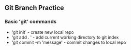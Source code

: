 ## Git Branch Practice

### Basic 'git' commands

* 'git init' - create new local repo
* 'git add . '  - add current working directory to git index
* 'git commit -m 'message' - commit changes to local repo
